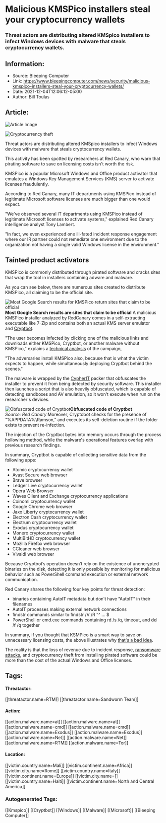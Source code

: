 # Malicious KMSPico installers steal your cryptocurrency wallets
### Threat actors are distributing altered KMSpico installers to infect Windows devices with malware that steals cryptocurrency wallets.

## Information:
+ Source: Bleeping Computer
+ Link: https://www.bleepingcomputer.com/news/security/malicious-kmspico-installers-steal-your-cryptocurrency-wallets/
+ Date: 2021-12-04T12:06:12-05:00
+ Author: Bill Toulas


## Article:
![Article Image](https://www.bleepstatic.com/content/hl-images/2021/12/03/disappearing-bitcoin.jpg)

![Cryptocurrency theft](https://www.bleepstatic.com/content/hl-images/2021/12/03/disappearing-bitcoin.jpg)


Threat actors are distributing altered KMSpico installers to infect Windows devices with malware that steals cryptocurrency wallets.


This activity has been spotted by researchers at Red Canary, who warn that pirating software to save on licensing costs isn't worth the risk.


KMSPico is a popular Microsoft Windows and Office product activator that emulates a Windows Key Management Services (KMS) server to activate licenses fraudulently.


According to Red Canary, many IT departments using KMSPico instead of legitimate Microsoft software licenses are much bigger than one would expect.


"We've observed several IT departments using KMSPico instead of legitimate Microsoft licenses to activate systems," explained Red Canary intelligence analyst Tony Lambert. 


"In fact, we even experienced one ill-fated incident response engagement where our IR partner could not remediate one environment due to the organization not having a single valid Windows license in the environment."


Tainted product activators
--------------------------


KMSPico is commonly distributed through pirated software and cracks sites that wrap the tool in installers containing adware and malware.


As you can see below, there are numerous sites created to distribute KMSPico, all claiming to be the official site.



![Most Google Search results for KMSPico return sites that claim to be official](https://www.bleepstatic.com/images/news/u/1220909/Website%20snaps/KMS_pico.jpg)**Most Google Search results are sites that claim to be official**
A malicious KMSPico installer analyzed by RedCanary comes in a self-extracting executable like 7-Zip and contains both an actual KMS server emulator and [Cryptbot](https://www.bleepingcomputer.com/news/security/fake-vpn-site-pushes-cryptbot-and-vidar-info-stealing-trojans/).


"The user becomes infected by clicking one of the malicious links and downloads either KMSPico, Cryptbot, or another malware without KMSPico," explains a [technical analysis](https://redcanary.com/wp-content/uploads/2021/12/KMSPico-V5.pdf) of the campaign,


"The adversaries install KMSPico also, because that is what the victim expects to happen, while simultaneously deploying Cryptbot behind the scenes."


The malware is wrapped by the [CypherIT](https://www.bleepingcomputer.com/news/security/bitbucket-abused-to-infect-500-000-hosts-with-malware-cocktail/) packer that obfuscates the installer to prevent it from being detected by security software. This installer then launches a script that is also heavily obfuscated, which is capable of detecting sandboxes and AV emulation, so it won't execute when run on the researcher's devices.



![Obfuscated code of Cryptbot](https://www.bleepstatic.com/images/news/u/1220909/Code%20and%20Details/obfuscated_code.jpg)**Obfuscated code of Cryptbot**  
*Source: Red Canary*
Moreover, Cryptobot checks for the presence of "%APPDATA%\Ramson," and executes its self-deletion routine if the folder exists to prevent re-infection.


The injection of the Cryptbot bytes into memory occurs through the process hollowing method, while the malware's operational features overlap with previous research findings.


In summary, Cryptbot is capable of collecting sensitive data from the following apps:


* Atomic cryptocurrency wallet
* Avast Secure web browser
* Brave browser
* Ledger Live cryptocurrency wallet
* Opera Web Browser
* Waves Client and Exchange cryptocurrency applications
* Coinomi cryptocurrency wallet
* Google Chrome web browser
* Jaxx Liberty cryptocurrency wallet
* Electron Cash cryptocurrency wallet
* Electrum cryptocurrency wallet
* Exodus cryptocurrency wallet
* Monero cryptocurrency wallet
* MultiBitHD cryptocurrency wallet
* Mozilla Firefox web browser
* CCleaner web browser
* Vivaldi web browser

Because Cryptbot’s operation doesn’t rely on the existence of unencrypted binaries on the disk, detecting it is only possible by monitoring for malicious behavior such as PowerShell command execution or external network communication.


Red Canary shares the following four key points for threat detection:


* binaries containing AutoIT metadata but don’t have “AutoIT” in their filenames
* AutoIT processes making external network connections
* findstr commands similar to findstr /V /R “^ … $
* PowerShell or cmd.exe commands containing rd /s /q, timeout, and del /f /q together

In summary, if you thought that KSMPico is a smart way to save on unnecessary licensing costs, the above illustrates why [that's a bad idea](https://www.bleepingcomputer.com/forums/t/683336/infected-with-malware-after-trying-to-install-kmspico/).


The reality is that the loss of revenue due to incident response, [ransomware attacks](https://www.bleepingcomputer.com/news/security/meet-stop-ransomware-the-most-active-ransomware-nobody-talks-about/), and cryptocurrency theft from installing pirated software could be more than the cost of the actual Windows and Office licenses.





## Tags:

#### Threatactor:
[[threatactor.name=RTM]] [[threatactor.name=Sandworm Team]]

#### Action:
[[action.malware.name=at]] [[action.malware.name=at]] [[action.malware.name=cmd]] [[action.malware.name=cmd]] [[action.malware.name=Exodus]] [[action.malware.name=Exodus]] [[action.malware.name=Net]] [[action.malware.name=Net]] [[action.malware.name=RTM]] [[action.malware.name=Tor]]

#### Location:
[[victim.country.name=Mali]] [[victim.continent.name=Africa]] [[victim.city.name=Rome]] [[victim.country.name=Italy]] [[victim.continent.name=Europe]] [[victim.city.name=]] [[victim.country.name=Haiti]] [[victim.continent.name=North and Central America]]

### Autogenerated Tags:
[[Kmspico]] [[Cryptbot]] [[Windows]] [[Malware]] [[Microsoft]] [[Bleeping Computer]]

